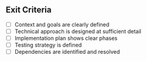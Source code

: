 ## Exit Criteria

- [ ] Context and goals are clearly defined
- [ ] Technical approach is designed at sufficient detail
- [ ] Implementation plan shows clear phases
- [ ] Testing strategy is defined
- [ ] Dependencies are identified and resolved
